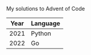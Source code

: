 My solutions to Advent of Code

| Year | Language |
|------|----------|
| 2021 | Python   |
| 2022 | Go       |
